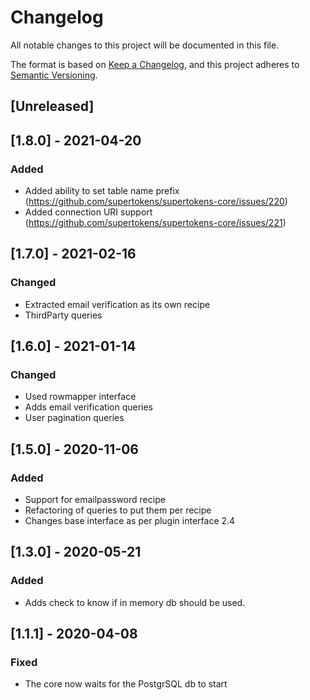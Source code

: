 # Changelog
All notable changes to this project will be documented in this file.

The format is based on [Keep a Changelog](https://keepachangelog.com/en/1.0.0/),
and this project adheres to [Semantic Versioning](https://semver.org/spec/v2.0.0.html).

## [Unreleased]

## [1.8.0] - 2021-04-20
### Added
- Added ability to set table name prefix (https://github.com/supertokens/supertokens-core/issues/220)
- Added connection URI support (https://github.com/supertokens/supertokens-core/issues/221)

## [1.7.0] - 2021-02-16
### Changed
- Extracted email verification as its own recipe
- ThirdParty queries

## [1.6.0] - 2021-01-14
### Changed
- Used rowmapper interface
- Adds email verification queries
- User pagination queries

## [1.5.0] - 2020-11-06
### Added
- Support for emailpassword recipe
- Refactoring of queries to put them per recipe
- Changes base interface as per plugin interface 2.4

## [1.3.0] - 2020-05-21
### Added
- Adds check to know if in memory db should be used.

## [1.1.1] - 2020-04-08
### Fixed
- The core now waits for the PostgrSQL db to start